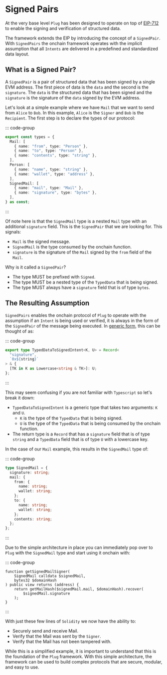 # Signed Pairs

At the very base level `Plug` has been designed to operate on top of [EIP-712](/decoders/eip-712) to enable the signing and verification of structured data.

The framework extends the EIP by introducing the concept of a `SignedPair`. With `SignedPairs` the onchain framework operates with the implicit assumption that all `Intents` are delivered in a predefined and standardized data layout.

## What is a Signed Pair?

A `SignedPair` is a pair of structured data that has been signed by a single EVM address. The first piece of data is the `data` and the second is the `signature`. The `data` is the structured data that has been signed and the `signature` is the signature of the `data` signed by the EVM address.

Let's look at a simple example where we have `Mail` that we want to send from `Alice` to `Bob`. In this example, `Alice` is the `Signer` and `Bob` is the `Recipient`. The first step is to declare the types of our protocol:

::: code-group

```typescript [constants.ts]
export const types = {
  Mail: [
    { name: "from", type: "Person" },
    { name: "to", type: "Person" },
    { name: "contents", type: "string" },
  ],
  Person: [
    { name: "name", type: "string" },
    { name: "wallet", type: "address" },
  ],
  SignedMail: [
    { name: "mail", type: "Mail" },
    { name: "signature", type: "bytes" },
  ],
} as const;
```

:::

Of note here is that the `SignedMail` type is a nested `Mail` type with an additional `signature` field. This is the `SignedPair` that we are looking for. This signals:

- `Mail` is the signed message.
- `SignedMail` is the type consumed by the onchain function.
- `signature` is the signature of the `Mail` signed by the `from` field of the `Mail`.

Why is it called a `SignedPair`?

- The type MUST be prefixed with `Signed`.
- The type MUST be a nested type of the `TypedData` that is being signed.
- The type MUST always have a `signature` field that is of type `bytes`.

## The Resulting Assumption

`SignedPairs` enables the onchain protocol of `Plug` to operate with the assumption if an `Intent` is being used or verified, it is always in the form of the `SignedPair` of the message being executed. In [generic form](https://www.typescriptlang.org/docs/handbook/2/generics.html), this can be thought of as:

::: code-group

```typescript [SignedPair.ts]
export type TypedDataToSignedIntent<K, U> = Record<
  "signature",
  `0x${string}`
> & {
  [TK in K as Lowercase<string & TK>]: U;
};
```

:::

This may seem confusing if you are not familiar with `Typescript` so let's break it down:

- `TypedDataToSignedIntent` is a generic type that takes two arguments: `K` and `U`.
  - `K` is the type of the `TypedData` that is being signed.
  - `U` is the type of the `TypedData` that is being consumed by the onchain function.
- The return type is a `Record` that has a `signature` field that is of type `string` and a `TypedData` field that is of type `U` with a lowercase key.

In the case of our `Mail` example, this results in the `SignedMail` type of:

::: code-group

```typescript [SignedMail.ts]
type SignedMail = {
  signature: string;
  mail: {
    from: {
      name: string;
      wallet: string;
    };
    to: {
      name: string;
      wallet: string;
    };
    contents: string;
  };
};
```

:::

Due to the simple architecture in place you can immediately pop over to `Plug` with the `SignedMail` type and start using it onchain with:

::: code-group

```solidity [Types.sol]
function getSignedMailSigner(
    SignedMail calldata $signedMail,
    bytes32 $domainHash
) public view returns (address) {
    return getMailHash($signedMail.mail, $domainHash).recover(
        $signedMail.signature
    );
}
```

:::

With just these few lines of `Solidity` we now have the ability to:

- Securely send and receive Mail.
- Verify that the Mail was sent by the `Signer`.
- Verify that the Mail has not been tampered with.

While this is a simplified example, it is important to understand that this is the foundation of the `Plug` framework. With this simple architecture, the framework can be used to build complex protocols that are secure, modular, and easy to use.
